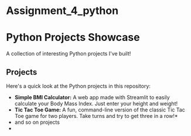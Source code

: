 ﻿# Assignment_4_python

# Python Projects Showcase

A collection of interesting Python projects I've built!

## Projects

Here's a quick look at the Python projects in this repository:

* **Simple BMI Calculator:** A web app made with Streamlit to easily calculate your Body Mass Index. Just enter your height and weight!
* **Tic Tac Toe Game:** A fun, command-line version of the classic Tic Tac Toe game for two players. Take turns and try to get three in a row!*
* and so on projects
* 
   
